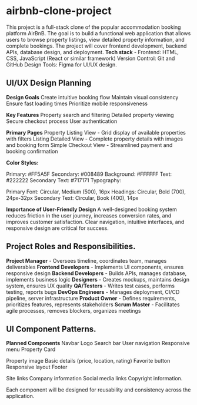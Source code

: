 # airbnb-clone-project
 
 This project is a full-stack clone of the popular accommodation booking platform AirBnB. The goal is to build a functional web application that allows users to browse property listings, view detailed property information, and complete bookings. The project will cover frontend development, backend APIs, database design, and deployment.
**Tech stack** - Frontend: HTML, CSS, JavaScript (React or similar framework)
Version Control: Git and GitHub
Design Tools: Figma for UI/UX design.


## UI/UX Design Planning

**Design Goals**
Create intuitive booking flow
Maintain visual consistency
Ensure fast loading times
Prioritize mobile responsiveness

**Key Features**
Property search and filtering
Detailed property viewing
Secure checkout process
User authentication

**Primary Pages**
Property Listing View -	Grid display of available properties with filters
Listing Detailed View -	Complete property details with images and booking form
Simple Checkout View -	Streamlined payment and booking confirmation

**Color Styles:**

Primary: #FF5A5F
Secondary: #008489
Background: #FFFFFF
Text: #222222
Secondary Text: #717171
Typography:

Primary Font: Circular, Medium (500), 16px
Headings: Circular, Bold (700), 24px-32px
Secondary Text: Circular, Book (400), 14px

**Importance of User-Friendly Design**
A well-designed booking system reduces friction in the user journey, increases conversion rates, and improves customer satisfaction. Clear navigation, intuitive interfaces, and responsive design are critical for success.


## Project Roles and Responsibilities.

**Project Manager** -	Oversees timeline, coordinates team, manages deliverables
**Frontend Developers** - Implements UI components, ensures responsive design
**Backend Developers** - Builds APIs, manages database, implements business logic
**Designers** -	Creates mockups, maintains design system, ensures UX quality
**QA/Testers** - Writes test cases, performs testing, reports bugs
**DevOps Engineers** - Manages deployment, CI/CD pipeline, server infrastructure
**Product Owner** -	Defines requirements, prioritizes features, represents stakeholders
**Scrum Master** -	Facilitates agile processes, removes blockers, organizes meetings


## UI Component Patterns.
**Planned Components**
Navbar
Logo
Search bar
User navigation
Responsive menu
Property Card

Property image
Basic details (price, location, rating)
Favorite button
Responsive layout
Footer

Site links
Company information
Social media links
Copyright information.

Each component will be designed for reusability and consistency across the application.